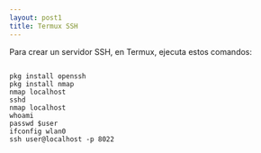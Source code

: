 ```yaml
---
layout: post1
title: Termux SSH
---
```


Para crear un servidor SSH, en Termux,
ejecuta estos comandos:<br />

```shell

pkg install openssh
pkg install nmap
nmap localhost
sshd
nmap localhost
whoami
passwd $user
ifconfig wlan0
ssh user@localhost -p 8022

```


                                 
